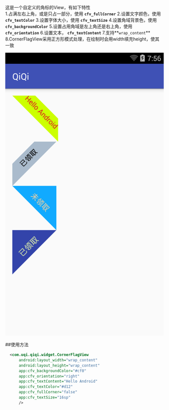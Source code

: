 这是一个自定义的角标的View，有如下特性<br>
        1.占满左右上角，或是只占一部分，使用 **`cfv_fullCorner`**
        2.设置文字颜色，使用 **`cfv_textColor`**
        3.设置字体大小，使用 **`cfv_textSize`**
        4.设置角域背景色，使用 **`cfv_backgroundColor`**
        5.设置占用角域是左上角还是右上角，使用 **`cfv_orientation`**
        6.设置文本， **`cfv_textContent`**
        7.支持**`wrap_content`**
        8.CornerFlagView采用正方形模式处理，在绘制时会用width填充height，使其一致

![范例](https://github.com/xchengx/QiQi/blob/master/screenshots/device-2016-07-30-204747.png)

##使用方法

```xml
  <com.uqi.qiqi.widget.CornerFlagView
      android:layout_width="wrap_content"
      android:layout_height="wrap_content"
      app:cfv_backgroundColor="#cf0"
      app:cfv_orientation="right"
      app:cfv_textContent="Hello Android"
      app:cfv_textColor="#d12"
      app:cfv_fullCorner="false"
      app:cfv_textSize="16sp"
      />
```

